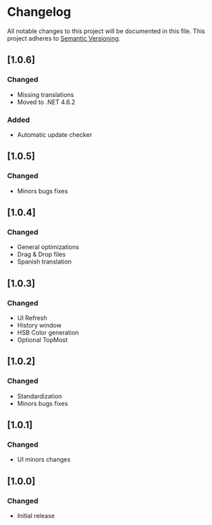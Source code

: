 # Changelog
All notable changes to this project will be documented in this file.
This project adheres to [Semantic Versioning](http://semver.org/).

## [1.0.6]
### Changed
- Missing translations
- Moved to .NET 4.6.2

### Added
- Automatic update checker

## [1.0.5]
### Changed
- Minors bugs fixes

## [1.0.4]
### Changed
- General optimizations
- Drag & Drop files
- Spanish translation

## [1.0.3]
### Changed
- UI Refresh
- History window
- HSB Color generation
- Optional TopMost

## [1.0.2]
### Changed
- Standardization
- Minors bugs fixes

## [1.0.1]
### Changed
- UI minors changes

## [1.0.0]
### Changed
- Initial release